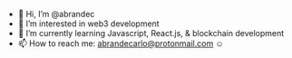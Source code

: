 - 👋 Hi, I’m @abrandec
- 👀 I’m interested in web3 development 
- 🌱 I’m currently learning Javascript, React.js, & blockchain development
- 📫 How to reach me: abrandecarlo@protonmail.com ☺

<!---
abrandec/abrandec is a ✨ special ✨ repository because its `README.md` (this file) appears on your GitHub profile.
You can click the Preview link to take a look at your changes.
--->

